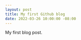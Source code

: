 ```yaml
---
layout: post
title: My first Github blog
date: 2022-03-26 10:00:00 -08:00
---
```


My first blog post.  
